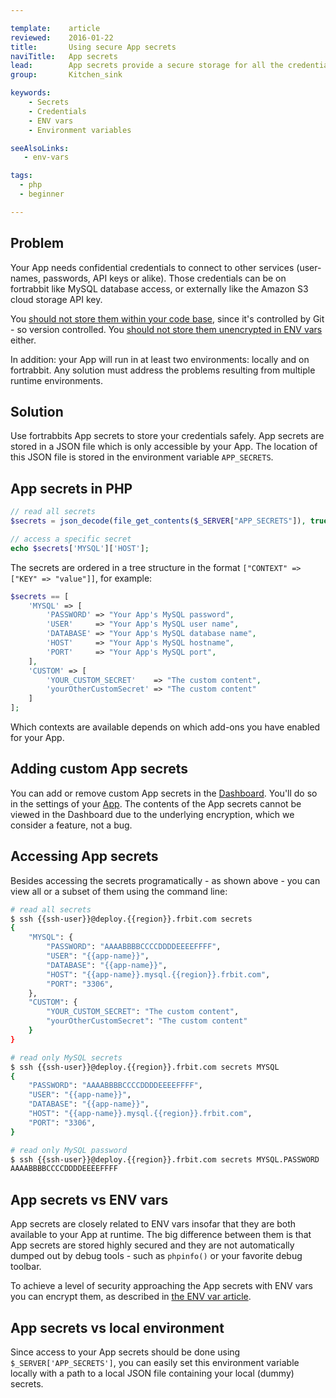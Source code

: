 ```yaml
---

template:    article
reviewed:    2016-01-22
title:       Using secure App secrets
naviTitle:   App secrets
lead:        App secrets provide a secure storage for all the credentials your App needs to run.
group:       Kitchen_sink

keywords:
    - Secrets
    - Credentials
    - ENV vars
    - Environment variables

seeAlsoLinks:
   - env-vars

tags:
  - php
  - beginner

---
```


## Problem

Your App needs confidential credentials to connect to other services (user-names, passwords, API keys or alike). Those credentials can be on fortrabbit like MySQL database access, or externally like the Amazon S3 cloud storage API key.

You [should not store them within your code base](//blog.fortrabbit.com/how-to-keep-a-secret#not-in-git), since it's controlled by Git - so version controlled. You [should not store them unencrypted in ENV vars](//blog.fortrabbit.com/how-to-keep-a-secret#not-in-an-env-var-either-) either.

In addition: your App will run in at least two environments: locally and on fortrabbit. Any solution must address the problems resulting from multiple runtime environments.

## Solution

Use fortrabbits App secrets to store your credentials safely. App secrets are stored in a JSON file which is only accessible by your App. The location of this JSON file is stored in the environment variable `APP_SECRETS`.

## App secrets in PHP

```php
// read all secrets
$secrets = json_decode(file_get_contents($_SERVER["APP_SECRETS"]), true);

// access a specific secret
echo $secrets['MYSQL']['HOST'];
```

The secrets are ordered in a tree structure in the format `["CONTEXT" => ["KEY" => "value"]]`, for example:

```php
$secrets == [
    'MYSQL' => [
        'PASSWORD' => "Your App's MySQL password",
        'USER'     => "Your App's MySQL user name",
        'DATABASE' => "Your App's MySQL database name",
        'HOST'     => "Your App's MySQL hostname",
        'PORT'     => "Your App's MySQL port",
    ],
    'CUSTOM' => [
        'YOUR_CUSTOM_SECRET'    => "The custom content",
        'yourOtherCustomSecret' => "The custom content"
    ]
];
```

Which contexts are available depends on which add-ons you have enabled for your App.

## Adding custom App secrets

You can add or remove custom App secrets in the [Dashboard](dashboard). You'll do so in the settings of your [App](app). The contents of the App secrets cannot be viewed in the Dashboard due to the underlying encryption, which we consider a feature, not a bug.

## Accessing App secrets

Besides accessing the secrets programatically - as shown above - you can view all or a subset of them using the command line:

```bash
# read all secrets
$ ssh {{ssh-user}}@deploy.{{region}}.frbit.com secrets
{
    "MYSQL": {
        "PASSWORD": "AAAABBBBCCCCDDDDEEEEFFFF",
        "USER": "{{app-name}}",
        "DATABASE": "{{app-name}}",
        "HOST": "{{app-name}}.mysql.{{region}}.frbit.com",
        "PORT": "3306",
    },
    "CUSTOM": {
        "YOUR_CUSTOM_SECRET": "The custom content",
        "yourOtherCustomSecret": "The custom content"
    }
}

# read only MySQL secrets
$ ssh {{ssh-user}}@deploy.{{region}}.frbit.com secrets MYSQL
{
    "PASSWORD": "AAAABBBBCCCCDDDDEEEEFFFF",
    "USER": "{{app-name}}",
    "DATABASE": "{{app-name}}",
    "HOST": "{{app-name}}.mysql.{{region}}.frbit.com",
    "PORT": "3306",
}

# read only MySQL password
$ ssh {{ssh-user}}@deploy.{{region}}.frbit.com secrets MYSQL.PASSWORD
AAAABBBBCCCCDDDDEEEEFFFF
```

## App secrets vs ENV vars

App secrets are closely related to ENV vars insofar that they are both available to your App at runtime. The big difference between them is that App secrets are stored highly secured and they are not automatically dumped out by debug tools - such as `phpinfo()` or your favorite debug toolbar.

To achieve a level of security approaching the App secrets with ENV vars you can encrypt them, as described in [the ENV var article](env-vars#toc-env-vars-vs-security).

## App secrets vs local environment

Since access to your App secrets should be done using `$_SERVER['APP_SECRETS']`, you can easily set this environment variable locally with a path to a local JSON file containing your local (dummy) secrets.
